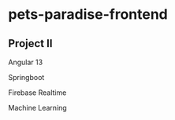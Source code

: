 # pets-paradise-frontend
## Project II

Angular 13

Springboot

Firebase Realtime

Machine Learning
